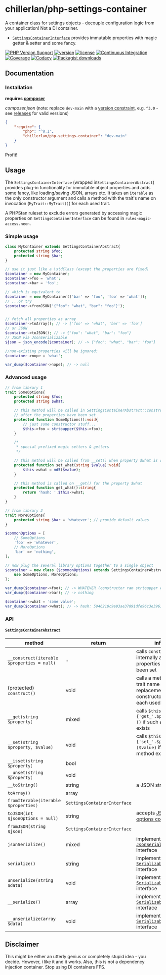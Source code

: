 # chillerlan/php-settings-container

A container class for settings objects - decouple configuration logic from your application! Not a DI container.
- [`SettingsContainerInterface`](https://github.com/chillerlan/php-settings-container/blob/main/src/SettingsContainerInterface.php) provides immutable properties with magic getter & setter and some fancy.

[![PHP Version Support][php-badge]][php]
[![version][packagist-badge]][packagist]
[![license][license-badge]][license]
[![Continuous Integration][gh-action-badge]][gh-action]
[![Coverage][coverage-badge]][coverage]
[![Codacy][codacy-badge]][codacy]
[![Packagist downloads][downloads-badge]][downloads]

[php-badge]: https://img.shields.io/packagist/php-v/chillerlan/php-settings-container?logo=php&color=8892BF
[php]: https://www.php.net/supported-versions.php
[packagist-badge]: https://img.shields.io/packagist/v/chillerlan/php-settings-container.svg?logo=packagist
[packagist]: https://packagist.org/packages/chillerlan/php-settings-container
[license-badge]: https://img.shields.io/github/license/chillerlan/php-settings-container.svg
[license]: https://github.com/chillerlan/php-settings-container/blob/main/LICENSE
[coverage-badge]: https://img.shields.io/codecov/c/github/chillerlan/php-settings-container.svg?logo=codecov
[coverage]: https://codecov.io/github/chillerlan/php-settings-container
[codacy-badge]: https://img.shields.io/codacy/grade/bd2467799e2943d2853ce3ebad5af490/main?logo=codacy
[codacy]: https://app.codacy.com/gh/chillerlan/php-settings-container/dashboard?branch=main
[downloads-badge]: https://img.shields.io/packagist/dt/chillerlan/php-settings-container.svg?logo=packagist
[downloads]: https://packagist.org/packages/chillerlan/php-settings-container/stats
[gh-action-badge]: https://img.shields.io/github/actions/workflow/status/chillerlan/php-settings-container/ci.yml?branch=main&logo=github
[gh-action]: https://github.com/chillerlan/php-settings-container/actions/workflows/ci.yml?query=branch%3Amain

## Documentation

### Installation
**requires [composer](https://getcomposer.org)**

*composer.json* (note: replace `dev-main` with a [version constraint](https://getcomposer.org/doc/articles/versions.md#writing-version-constraints), e.g. `^3.0` - see [releases](https://github.com/chillerlan/php-settings-container/releases) for valid versions)
```json
{
	"require": {
		"php": "^8.1",
		"chillerlan/php-settings-container": "dev-main"
	}
}
```

Profit!

## Usage

The `SettingsContainerInterface` (wrapped in`SettingsContainerAbstract`) provides plug-in functionality for immutable object properties and adds some fancy, like loading/saving JSON, arrays etc.
It takes an `iterable` as the only constructor argument and calls a method with the trait's name on invocation (`MyTrait::MyTrait()`) for each used trait.

A PHPStan ruleset to exclude errors generated by accessing magic properties on `SettingsContainerInterface` can be found in `rules-magic-access.neon`.


### Simple usage
```php
class MyContainer extends SettingsContainerAbstract{
	protected string $foo;
	protected string $bar;
}
```

```php
// use it just like a \stdClass (except the properties are fixed)
$container = new MyContainer;
$container->foo = 'what';
$container->bar = 'foo';

// which is equivalent to
$container = new MyContainer(['bar' => 'foo', 'foo' => 'what']);
// ...or try
$container->fromJSON('{"foo": "what", "bar": "foo"}');


// fetch all properties as array
$container->toArray(); // -> ['foo' => 'what', 'bar' => 'foo']
// or JSON
$container->toJSON(); // -> {"foo": "what", "bar": "foo"}
// JSON via JsonSerializable
$json = json_encode($container); // -> {"foo": "what", "bar": "foo"}

//non-existing properties will be ignored:
$container->nope = 'what';

var_dump($container->nope); // -> null
```

### Advanced usage
```php
// from library 1
trait SomeOptions{
	protected string $foo;
	protected string $what;

	// this method will be called in SettingsContainerAbstract::construct()
	// after the properties have been set
	protected function SomeOptions():void{
		// just some constructor stuff...
		$this->foo = strtoupper($this->foo);
	}

	/*
	 * special prefixed magic setters & getters
	 */

	// this method will be called from __set() when property $what is set
	protected function set_what(string $value):void{
		$this->what = md5($value);
	}

	// this method is called on __get() for the property $what
	protected function get_what():string{
		return 'hash: '.$this->what;
	}
}

// from library 2
trait MoreOptions{
	protected string $bar = 'whatever'; // provide default values
}
```

```php
$commonOptions = [
	// SomeOptions
	'foo' => 'whatever',
	// MoreOptions
	'bar' => 'nothing',
];

// now plug the several library options together to a single object
$container = new class ($commonOptions) extends SettingsContainerAbstract{
	use SomeOptions, MoreOptions;
};

var_dump($container->foo); // -> WHATEVER (constructor ran strtoupper on the value)
var_dump($container->bar); // -> nothing

$container->what = 'some value';
var_dump($container->what); // -> hash: 5946210c9e93ae37891dfe96c3e39614 (custom getter added "hash: ")
```

### API

#### [`SettingsContainerAbstract`](https://github.com/chillerlan/php-settings-container/blob/main/src/SettingsContainerAbstract.php)

| method                                     | return                       | info                                                                                                                |
|--------------------------------------------|------------------------------|---------------------------------------------------------------------------------------------------------------------|
| `__construct(iterable $properties = null)` | -                            | calls `construct()` internally after the properties have been set                                                   |
| (protected) `construct()`                  | void                         | calls a method with trait name as replacement constructor for each used trait                                       |
| `__get(string $property)`                  | mixed                        | calls `$this->{'get_'.$property}()` if such a method exists                                                         |
| `__set(string $property, $value)`          | void                         | calls `$this->{'set_'.$property}($value)` if such a method exists                                                   |
| `__isset(string $property)`                | bool                         |                                                                                                                     |
| `__unset(string $property)`                | void                         |                                                                                                                     |
| `__toString()`                             | string                       | a JSON string                                                                                                       |
| `toArray()`                                | array                        |                                                                                                                     |
| `fromIterable(iterable $properties)`       | `SettingsContainerInterface` |                                                                                                                     |
| `toJSON(int $jsonOptions = null)`          | string                       | accepts [JSON options constants](http://php.net/manual/json.constants.php)                                          |
| `fromJSON(string $json)`                   | `SettingsContainerInterface` |                                                                                                                     |
| `jsonSerialize()`                          | mixed                        | implements the [`JsonSerializable`](https://www.php.net/manual/en/jsonserializable.jsonserialize.php) interface     |
| `serialize()`                              | string                       | implements the [`Serializable`](https://www.php.net/manual/en/serializable.serialize.php) interface                 |
| `unserialize(string $data)`                | void                         | implements the [`Serializable`](https://www.php.net/manual/en/serializable.unserialize.php) interface               |
| `__serialize()`                            | array                        | implements the [`Serializable`](https://www.php.net/manual/en/language.oop5.magic.php#object.serialize) interface   |
| `__unserialize(array $data)`               | void                         | implements the [`Serializable`](https://www.php.net/manual/en/language.oop5.magic.php#object.unserialize) interface |

## Disclaimer
This might be either an utterly genius or completely stupid idea - you decide. However, i like it and it works.
Also, this is not a dependency injection container. Stop using DI containers FFS.

